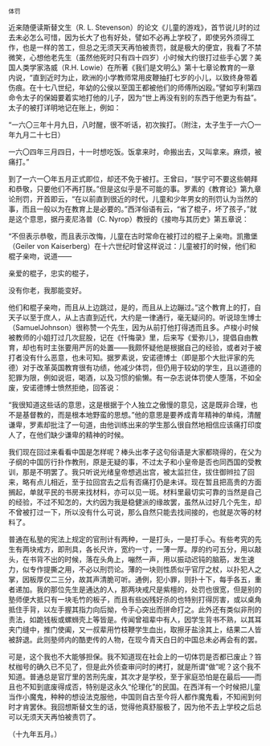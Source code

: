     体罚 

   近来随便读斯替文生（R. L. Stevenson）的论文《儿童的游戏》，首节说儿时的过去未必怎么可惜，因为长大了也有好处，譬如不必再上学校了，即使另外须得工作，也是一样的苦工，但总之无须天天再怕被责罚，就是极大的便宜，我看了不禁微笑，心想他老先生（虽然他死时只有四十四岁）小时候大约很打过些手心罢？美国人类学家洛威（R.H. Lowie）在所著《我们是文明么》第十七章论教育的一章内说，“直到近时为止，欧洲的小学教师常用皮鞭抽打七岁的小儿，以致终身带着伤痕。在十七八世纪，年幼的公侯以至国王都被他们的师傅所凶殴。”譬如亨利第四命令太子的保姆要着实地打他的儿子，因为“世上再没有别的东西于他更为有益”。太子的被打详明地记在账上，例如：

   “一六〇三年十月九日，八时醒，很不听话，初次挨打。（附注，太子生于一六〇一年九月二十七日）

   一六〇四年三月四日，十一时想吃饭。饭拿来时，命搬出去，又叫拿来。麻烦，被痛打。”

   到了一六一〇年五月正式即位，却还不免于被打。王曾曰，“朕宁可不要这些朝拜和恭敬，只要他们不再打朕。”但是这似乎是不可能的事。罗素的《教育论》第九章论刑罚，开首即云，“在以前直到很近的时代，儿童和少年男女的刑罚认为当然的事，而且一般以为在教育上是必要的。”西洋俗语有云，“省了棍子，坏了孩子，”就是这个意思，据丹麦尼洛普（C. Nyrop）教授的《接吻与其历史》第五章说：

   “不但表示恭敬，而且表示改悔，儿童在古时常命在被打过的棍子上亲吻。凯撒堡（Geiler von Kaiserberg）在十六世纪时曾这样说过：儿童被打的时候，他们和棍子亲吻，说道——

   亲爱的棍子，忠实的棍子，

   没有你老，我那能变好。

   他们和棍子亲吻，而且从上边跳过，是的，而且从上边蹦过。”这个教育上的打，自天子以至于庶人，从上古直到近代，大约是一律通行，毫无疑问的。听说琼生博士（SamuelJohnson）很称赞一个先生，因为从前打他打得透而且多。卢梭小时候被教师的小姐打过几次屁股，记在《忏悔录》里，后来写《爱弥儿》，提倡自由教育，却也有时主张要用严厉的处置——我颇怀疑他是根据自己的经验，或者对于被打者没有什么恶意，也未可知。据罗素说，安诺德博士（即是那个大批评家的先德）对于改革英国教育很有功绩，他减少体罚，但仍用于较幼的学生，且以道德的犯罪为限，例如说诳，喝酒，以及习惯的偷懒。有一杂志说体罚使人堕落，不如全废，安诺德博士愤然拒绝，回答说：

   “我很知道这些话的意思，这是根据于个人独立之傲慢的意见，这是既非合理，也不是基督教的，而是根本地野蛮的思想。”他的意思是要养成青年精神的单纯，清醒谦卑，罗素却批注了一句道，由他训练出来的学生那么很自然地相信应该痛打印度人了，在他们缺少谦卑的精神的时候。

   我们现在回过来看看中国是怎样呢？棒头出孝子这句俗语是大家都晓得的，在父为子纲的中国厉行扑作教刑，原是无疑的事，不过太子和小皇帝是否也同西国的受教训，那是不明罢了。我只听说光绪皇帝想逃出宫，被太监拦住，拔住御辫拉了回来，略有点儿相近，至于拉回宫去之后有否痛打仍是未详。现在暂且把高贵的方面搁起，单就平民的书房来找材料，亦可以见一斑。材料里最切实可靠的当然是自己的经验，不过不知怎的，大约因为我是稳健派的缘故罢，虽然从过好几个先生，却不曾被打过一下，所以没有什么可说，那么自然只能去找间接的，也就是次等的材料了。

   普通在私塾的宪法上规定的官刑计有两种，一是打头，一是打手心。有些考究的先生有两块戒方，即刑具，各长尺许，宽约一寸，一薄一厚。厚的约可五分，用以敲头，在书背不出的时候，落在头角上，嘣然一声，用以振动迟钝的脑筋，发生速力，似专作提撕之用，不必以刑罚论。薄的一块则性质似乎官厅之杖，以扑犯人之掌，因板厚仅二三分，故其声清脆可听。通例，犯小罪，则扑十下，每手各五，重者递加。我的那位先生是通达的人，那两块戒尺是紫檀的，处罚也很宽，但是别的塾师便大抵只有一块毛竹的板子，而且有些凶残好杀的也特别打得厉害，或以桌角抵住手背，以左手握其指力向后拗，令手心突出而拼命打之。此外还有类似非刑的责法，如跪钱板或螺蛳壳上等皆是。传闻曾祖辈中有人，因学生背书不熟，以其耳夹门缝中，推门使阖，又一叔辈用竹枝鞭学生血出，取擦牙盐涂其上，结果二人皆被辞退。此则塾师内的酷吏传的人物，在现今青天白日的中国总未必再会有的罢。

   可是，这个我也不大能够担保。我不知道现在社会上的一切体罚是否都已废止？笞杖枷号的确久已不见了，但是此外侦查审问时的拷打，就是所谓“做”呢？这个我不知道。普通总是官厅里的苦刑先废，其次才是学校，至于家庭恐怕是在最后——而且也不知到底废得成否，特别是这永久“伦理化”的民国。在西洋有一个时候把儿童当作小魔鬼，种种的想设法克服他，中国则自古至今将人都作魔鬼看，不知闹到何时才肯罢休。我回想斯替文生的话，觉得他真舒服极了，因为他不去上学校之后总可以无须天天再怕被责罚了。

   （十九年五月。）

